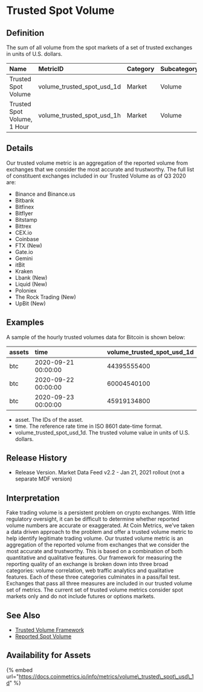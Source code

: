 # Trusted Spot Volume

## Definition

The sum of all volume from the spot markets of a set of trusted exchanges in units of U.S. dollars.[  
](https://docs.coinmetrics.io/info/metrics/volume_trusted_spot_usd_1d)

| Name | MetricID | Category | Subcategory | Type | Unit | Interval |
| :--- | :--- | :--- | :--- | :--- | :--- | :--- |
| Trusted Spot Volume | volume\_trusted\_spot\_usd\_1d | Market | Volume | NA | USD | 1d |
| Trusted Spot Volume, 1 Hour | volume\_trusted\_spot\_usd\_1h | Market | Volume | NA | USD | 1h |

## Details

Our trusted volume metric is an aggregation of the reported volume from exchanges that we consider the most accurate and trustworthy.  The full list of constituent exchanges included in our Trusted Volume as of Q3 2020 are:

* Binance and Binance.us
* Bitbank
* Bitfinex
* Bitflyer
* Bitstamp
* Bittrex
* CEX.io
* Coinbase
* FTX \(New\)
* Gate.io
* Gemini
* itBit
* Kraken
* Lbank \(New\)
* Liquid \(New\)
* Poloniex
* The Rock Trading \(New\)
* UpBit \(New\)

## Examples

A sample of the hourly trusted volumes data for Bitcoin is shown below:

| assets | time | volume\_trusted\_spot\_usd\_1d |
| :--- | :--- | :--- |
| btc | 2020-09-21 00:00:00 | 44395555400 |
| btc | 2020-09-22 00:00:00 | 60004540100 |
| btc | 2020-09-23 00:00:00 | 45919134800 |

* asset. The IDs of the asset.
* time. The reference rate time in ISO 8601 date-time format.
* volume\_trusted\_spot\_usd\_1d. The trusted volume value in units of U.S. dollars.

## Release History

* Release Version. Market Data Feed v2.2 - Jan 21, 2021 rollout \(not a separate MDF version\)

## Interpretation

Fake trading volume is a persistent problem on crypto exchanges. With little regulatory oversight, it can be difficult to determine whether reported volume numbers are accurate or exaggerated. At Coin Metrics, we’ve taken a data driven approach to the problem and offer a trusted volume metric to help identify legitimate trading volume. Our trusted volume metric is an aggregation of the reported volume from exchanges that we consider the most accurate and trustworthy. This is based on a combination of both quantitative and qualitative features. Our framework for measuring the reporting quality of an exchange is broken down into three broad categories: volume correlation, web traffic analytics and qualitative features. Each of these three categories culminates in a pass/fail test. Exchanges that pass all three measures are included in our trusted volume set of metrics. The current set of trusted volume metrics consider spot markets only and do not include futures or options markets.

## See Also

* [Trusted Volume Framework](https://coinmetrics.io/q3-refresh-of-trusted-spot-volume-framework/%20)
* [Reported Spot Volume](volume_reported_spot_usd_1d.md)

## Availability for Assets

{% embed url="https://docs.coinmetrics.io/info/metrics/volume\_trusted\_spot\_usd\_1d" %}

